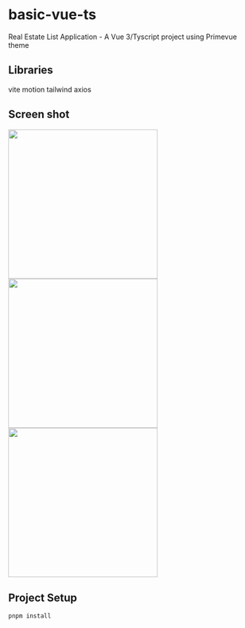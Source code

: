 # basic-vue-ts

Real Estate List Application - A Vue 3/Tyscript project using Primevue theme

## Libraries
vite
motion
tailwind
axios

## Screen shot
<img src="https://github.com/user-attachments/assets/7dba1b70-e5ba-4a11-b50f-2032ee3fa732" width="300">
<img src="https://github.com/user-attachments/assets/1775c5a9-1c12-4225-8af8-53c7e5388dcb" width="300">
<img src="https://github.com/user-attachments/assets/f7ef81cc-c496-48f9-ab40-14aa104ba15b" width="300">

## Project Setup

```sh
pnpm install
```
